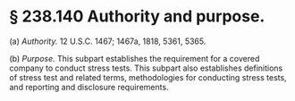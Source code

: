 # § 238.140   Authority and purpose.

(a) *Authority.* 12 U.S.C. 1467; 1467a, 1818, 5361, 5365.


(b) *Purpose.* This subpart establishes the requirement for a covered company to conduct stress tests. This subpart also establishes definitions of stress test and related terms, methodologies for conducting stress tests, and reporting and disclosure requirements.




